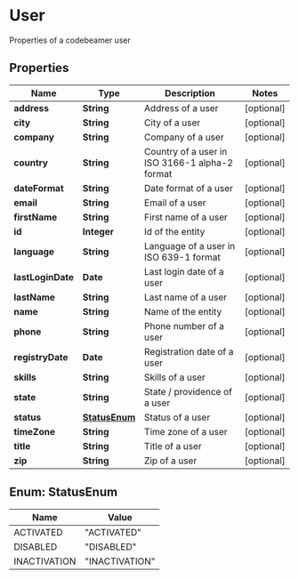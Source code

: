 

# User

Properties of a codebeamer user

## Properties

Name | Type | Description | Notes
------------ | ------------- | ------------- | -------------
**address** | **String** | Address of a user |  [optional]
**city** | **String** | City of a user |  [optional]
**company** | **String** | Company of a user |  [optional]
**country** | **String** | Country of a user in ISO 3166-1 alpha-2 format |  [optional]
**dateFormat** | **String** | Date format of a user |  [optional]
**email** | **String** | Email of a user |  [optional]
**firstName** | **String** | First name of a user |  [optional]
**id** | **Integer** | Id of the entity |  [optional]
**language** | **String** | Language of a user in ISO 639-1 format |  [optional]
**lastLoginDate** | **Date** | Last login date of a user |  [optional]
**lastName** | **String** | Last name of a user |  [optional]
**name** | **String** | Name of the entity |  [optional]
**phone** | **String** | Phone number of a user |  [optional]
**registryDate** | **Date** | Registration date of a user |  [optional]
**skills** | **String** | Skills of a user |  [optional]
**state** | **String** | State / providence of a user |  [optional]
**status** | [**StatusEnum**](#StatusEnum) | Status of a user |  [optional]
**timeZone** | **String** | Time zone of a user |  [optional]
**title** | **String** | Title of a user |  [optional]
**zip** | **String** | Zip of a user |  [optional]



## Enum: StatusEnum

Name | Value
---- | -----
ACTIVATED | &quot;ACTIVATED&quot;
DISABLED | &quot;DISABLED&quot;
INACTIVATION | &quot;INACTIVATION&quot;



